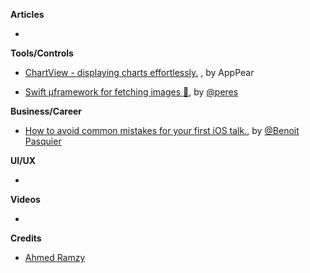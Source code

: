 
**Articles**

* 

**Tools/Controls**

* [ChartView - displaying charts effortlessly.](https://github.com/AppPear/ChartView) , by AppPear

* [Swift µframework for fetching images 🍊](https://github.com/RuiAAPeres/Tangerine), by [@peres](https://twitter.com/peres)


**Business/Career**

* [How to avoid common mistakes for your first iOS talk.](https://benoitpasquier.com/how-to-avoid-mistakes-first-ios-talk/), by [@Benoit Pasquier](https://benoitpasquier.com)

**UI/UX**

*

**Videos**

*

**Credits**

* [Ahmed Ramzy](https://medium.com/@ramzy.2871)
